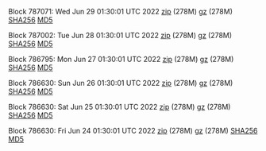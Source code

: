 Block 787071: Wed Jun 29 01:30:01 UTC 2022 [zip](https://files.01coin.io/mainnet/2022-06-29/bootstrap.dat.zip) (278M) [gz](https://files.01coin.io/mainnet/2022-06-29/bootstrap.dat.tar.gz) (278M) [SHA256](https://files.01coin.io/mainnet/2022-06-29/sha256.txt) [MD5](https://files.01coin.io/mainnet/2022-06-29/md5.txt)

Block 787002: Tue Jun 28 01:30:01 UTC 2022 [zip](https://files.01coin.io/mainnet/2022-06-28/bootstrap.dat.zip) (278M) [gz](https://files.01coin.io/mainnet/2022-06-28/bootstrap.dat.tar.gz) (278M) [SHA256](https://files.01coin.io/mainnet/2022-06-28/sha256.txt) [MD5](https://files.01coin.io/mainnet/2022-06-28/md5.txt)

Block 786795: Mon Jun 27 01:30:01 UTC 2022 [zip](https://files.01coin.io/mainnet/2022-06-27/bootstrap.dat.zip) (278M) [gz](https://files.01coin.io/mainnet/2022-06-27/bootstrap.dat.tar.gz) (278M) [SHA256](https://files.01coin.io/mainnet/2022-06-27/sha256.txt) [MD5](https://files.01coin.io/mainnet/2022-06-27/md5.txt)

Block 786630: Sun Jun 26 01:30:01 UTC 2022 [zip](https://files.01coin.io/mainnet/2022-06-26/bootstrap.dat.zip) (278M) [gz](https://files.01coin.io/mainnet/2022-06-26/bootstrap.dat.tar.gz) (278M) [SHA256](https://files.01coin.io/mainnet/2022-06-26/sha256.txt) [MD5](https://files.01coin.io/mainnet/2022-06-26/md5.txt)

Block 786630: Sat Jun 25 01:30:01 UTC 2022 [zip](https://files.01coin.io/mainnet/2022-06-25/bootstrap.dat.zip) (278M) [gz](https://files.01coin.io/mainnet/2022-06-25/bootstrap.dat.tar.gz) (278M) [SHA256](https://files.01coin.io/mainnet/2022-06-25/sha256.txt) [MD5](https://files.01coin.io/mainnet/2022-06-25/md5.txt)

Block 786630: Fri Jun 24 01:30:01 UTC 2022 [zip](https://files.01coin.io/mainnet/2022-06-24/bootstrap.dat.zip) (278M) [gz](https://files.01coin.io/mainnet/2022-06-24/bootstrap.dat.tar.gz) (278M) [SHA256](https://files.01coin.io/mainnet/2022-06-24/sha256.txt) [MD5](https://files.01coin.io/mainnet/2022-06-24/md5.txt)

